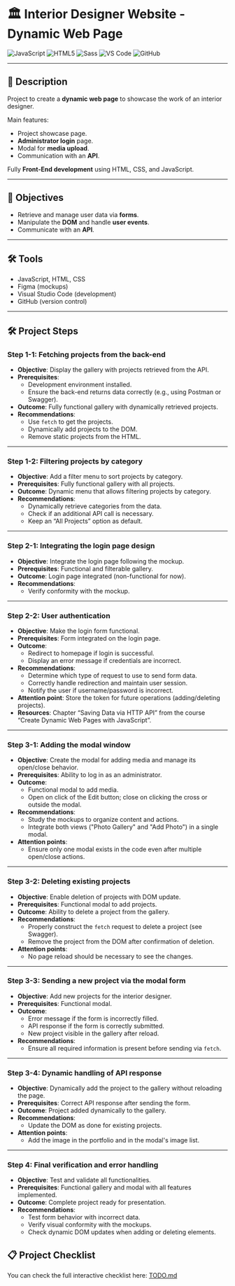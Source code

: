 # 🏛️ Interior Designer Website - Dynamic Web Page

![JavaScript](https://img.shields.io/badge/JavaScript-F7DF1E?logo=javascript&logoColor=black)
![HTML5](https://img.shields.io/badge/HTML5-E34F26?logo=html5&logoColor=white)
![Sass](https://img.shields.io/badge/Sass-CC6699?logo=sass&logoColor=white)
![VS Code](https://img.shields.io/badge/VS%20Code-007ACC?logo=visual-studio-code&logoColor=white)
![GitHub](https://img.shields.io/badge/GitHub-181717?logo=github&logoColor=white)

---

## 📌 Description

Project to create a **dynamic web page** to showcase the work of an interior designer.  

Main features:

- Project showcase page.
- **Administrator login** page.
- Modal for **media upload**.
- Communication with an **API**.

Fully **Front-End development** using HTML, CSS, and JavaScript.

---

## 🎯 Objectives

- Retrieve and manage user data via **forms**.
- Manipulate the **DOM** and handle **user events**.
- Communicate with an **API**.

---

## 🛠️ Tools

- JavaScript, HTML, CSS  
- Figma (mockups)  
- Visual Studio Code (development)  
- GitHub (version control)

---

## 🛠️ Project Steps

### Step 1-1: Fetching projects from the back-end
- **Objective**: Display the gallery with projects retrieved from the API.
- **Prerequisites**:
  - Development environment installed.
  - Ensure the back-end returns data correctly (e.g., using Postman or Swagger).
- **Outcome**: Fully functional gallery with dynamically retrieved projects.
- **Recommendations**:
  - Use `fetch` to get the projects.
  - Dynamically add projects to the DOM.
  - Remove static projects from the HTML.

---

### Step 1-2: Filtering projects by category
- **Objective**: Add a filter menu to sort projects by category.
- **Prerequisites**: Fully functional gallery with all projects.
- **Outcome**: Dynamic menu that allows filtering projects by category.
- **Recommendations**:
  - Dynamically retrieve categories from the data.
  - Check if an additional API call is necessary.
  - Keep an “All Projects” option as default.

---

### Step 2-1: Integrating the login page design
- **Objective**: Integrate the login page following the mockup.
- **Prerequisites**: Functional and filterable gallery.
- **Outcome**: Login page integrated (non-functional for now).
- **Recommendations**:
  - Verify conformity with the mockup.

---

### Step 2-2: User authentication
- **Objective**: Make the login form functional.
- **Prerequisites**: Form integrated on the login page.
- **Outcome**:
  - Redirect to homepage if login is successful.
  - Display an error message if credentials are incorrect.
- **Recommendations**:
  - Determine which type of request to use to send form data.
  - Correctly handle redirection and maintain user session.
  - Notify the user if username/password is incorrect.
- **Attention point**: Store the token for future operations (adding/deleting projects).
- **Resources**: Chapter “Saving Data via HTTP API” from the course “Create Dynamic Web Pages with JavaScript”.

---

### Step 3-1: Adding the modal window
- **Objective**: Create the modal for adding media and manage its open/close behavior.
- **Prerequisites**: Ability to log in as an administrator.
- **Outcome**:
  - Functional modal to add media.
  - Open on click of the Edit button; close on clicking the cross or outside the modal.
- **Recommendations**:
  - Study the mockups to organize content and actions.
  - Integrate both views ("Photo Gallery" and "Add Photo") in a single modal.
- **Attention points**:
  - Ensure only one modal exists in the code even after multiple open/close actions.

---

### Step 3-2: Deleting existing projects
- **Objective**: Enable deletion of projects with DOM update.
- **Prerequisites**: Functional modal to add projects.
- **Outcome**: Ability to delete a project from the gallery.
- **Recommendations**:
  - Properly construct the `fetch` request to delete a project (see Swagger).
  - Remove the project from the DOM after confirmation of deletion.
- **Attention points**:
  - No page reload should be necessary to see the changes.

---

### Step 3-3: Sending a new project via the modal form
- **Objective**: Add new projects for the interior designer.
- **Prerequisites**: Functional modal.
- **Outcome**:
  - Error message if the form is incorrectly filled.
  - API response if the form is correctly submitted.
  - New project visible in the gallery after reload.
- **Recommendations**:
  - Ensure all required information is present before sending via `fetch`.

---

### Step 3-4: Dynamic handling of API response
- **Objective**: Dynamically add the project to the gallery without reloading the page.
- **Prerequisites**: Correct API response after sending the form.
- **Outcome**: Project added dynamically to the gallery.
- **Recommendations**:
  - Update the DOM as done for existing projects.
- **Attention points**:
  - Add the image in the portfolio and in the modal's image list.

---

### Step 4: Final verification and error handling
- **Objective**: Test and validate all functionalities.
- **Prerequisites**: Functional gallery and modal with all features implemented.
- **Outcome**: Complete project ready for presentation.
- **Recommendations**:
  - Test form behavior with incorrect data.
  - Verify visual conformity with the mockups.
  - Check dynamic DOM updates when adding or deleting elements.


## 📋 Project Checklist
You can check the full interactive checklist here: [TODO.md](TODO.md)